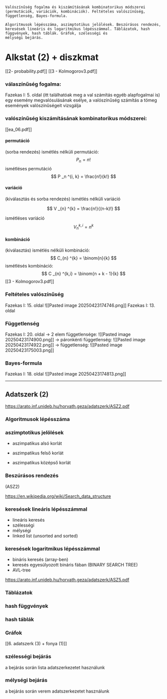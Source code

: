 ```
Valószínűség fogalma és kiszámításának kombinatorikus módszerei (permutációk, variációk, kombinációk). Feltételes valószínűség, függetlenség, Bayes-formula.

Algoritmusok lépésszáma, aszimptotikus jelölések. Beszúrásos rendezés, keresések lineáris és logaritmikus lépésszámmal. Táblázatok, hash függvények, hash táblák. Gráfok, szélességi és
mélységi bejárás.
```

# Alkstat (2)  + diszkmat

[[2- probability.pdf]]
[[3 - Kolmogorov3.pdf]]

### válaszínűség fogalma:
Fazekas I: 5. oldal (itt találhatóak meg a val számítás egyéb alapfogalmai is)
egy esemény megvalósulásának esélye, a valószínűség számítás a tömeg események valószínűségeit vizsgálja

### valószínűség kiszámításának kombinatorikus módszerei:
[[ea_06.pdf]]
#### permutáció 
(sorba rendezés)
ismétlés nélküli permutáció:
$$
P_n = n! 
$$
ismétléses permutáció
$$
P _n ^{i, k} = \frac{n!}{k!}
$$
#### variáció
(kiválasztás és sorba rendezés)
ismétlés nélküli variáció

$$
V _{n} ^{k} = \frac{n!}{(n-k)!} 
$$

ismétléses variáció
$$
V _{n} ^{k, i} = n ^ k
$$
#### kombináció
(kiválasztás)
ismétlés nélküli kombináció:
$$
C_{n} ^{k} = \binom{n}{k}
$$
ismétlésés kombináció:
$$
C _{n} ^{k,i} = \binom{n + k - 1}{k}
$$
[[3 - Kolmogorov3.pdf]]
### Feltételes valószínűség
Fazekas I: 15. oldal
![[Pasted image 20250423174746.png]]
Fazekas I: 13. oldal

### Függetlenség
Fazekas I: 20. oldal
-> 2 elem függetlensége:
![[Pasted image 20250423174900.png]]
-> páronkénti függetlenség:
![[Pasted image 20250423174922.png]]
-> függetlenség:
![[Pasted image 20250423175003.png]]

### Bayes-formula
Fazekas I: 18. oldal
![[Pasted image 20250423174813.png]]

-----------------------------------------------------------
## Adatszerk (2)
https://arato.inf.unideb.hu/horvath.geza/adatszerk/ASZ2.pdf
### Algoritmusok lépésszáma

### aszimptotikus jelölések
- aszimpatikus alsó korlát

- aszimpatikus felső korlát

- aszimpatikus középső korlát

### Beszúrásos rendezés
(ASZ2)

https://en.wikipedia.org/wiki/Search_data_structure
### keresések lineáris lépésszámmal
- lineáris keresés
- szélességi 
- mélységi
- linked list (unsorted and sorted)


### keresések logaritmikus lépésszámmal
- bináris keresés (array-ben)
- keresés egyesúlyozott bináris fában (BINARY SEARCH TREE)
- AVL-tree


https://arato.inf.unideb.hu/horvath.geza/adatszerk/ASZ5.pdf
### Táblázatok

### hash függvények

### hash táblák

### Gráfok
[[6. adatszerk (3) + fonya (1)]]

### szélességi bejárás
a bejárás során lista adatszerkezetet használunk 

### mélységi bejárás
a bejárás során verem adatszerkezetet használunk